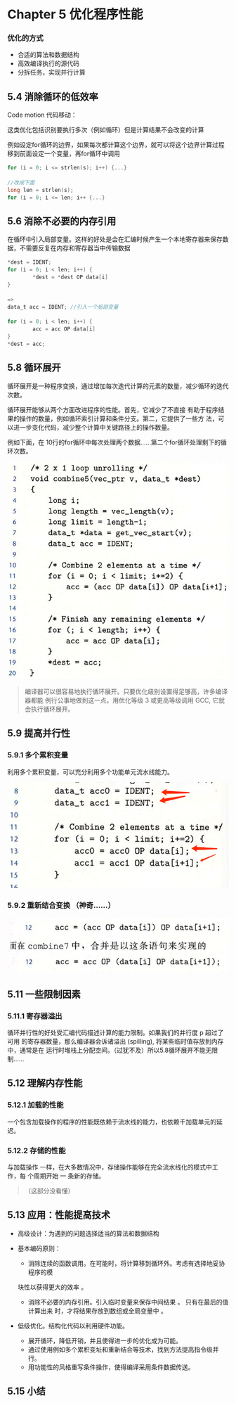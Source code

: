 # Chapter 5 优化程序性能

### 优化的方式

- 合适的算法和数据结构
- 高效编译执行的源代码
- 分拆任务，实现并行计算

## 5.4 消除循环的低效率

Code motion 代码移动：

这类优化包括识别要执行多次（例如循环）但是计算结果不会改变的计算

例如设定for循环的边界，如果每次都计算这个边界，就可以将这个边界计算过程移到前面设定一个变量，再for循环中调用

```c
for (i = 0; i <= strlen(s); i++) {...}

//改成下面
long len = strlen(s);
for (i = 0; i <= len; i++ {...}
```

## 5.6 消除不必要的内存引用

在循环中引入局部变量。这样的好处是会在汇编时候产生一个本地寄存器来保存数据，不需要反复在内存和寄存器当中传输数据

```c
*dest = IDENT;
for (i = 0; i < len; i++) {
		*dest = *dest OP data[i]
}

=>
data_t acc = IDENT; //引入一个局部变量

for (i = 0; i < len; i++) {
		acc = acc OP data[i] 
}
*dest = acc;
```

## 5.8 循环展开

循环展开是一种程序变换，通过增加每次迭代计算的元素的数量，减少循环的迭代次数。

循环展开能够从两个方面改进程序的性能。首先，它减少了不直接 有助于程序结果的操作的数量，例如循环索引计算和条件分支。第二，它提供了一些方 法，可以进一步变化代码，减少整个计算中关键路径上的操作数量。

例如下面，在 10行的for循环中每次处理两个数据……第二个for循环处理剩下的循环次数。

![Untitled](Chapter%205%20%E4%BC%98%E5%8C%96%E7%A8%8B%E5%BA%8F%E6%80%A7%E8%83%BD%2087e7cda020e3493196326aea79bfa21f/Untitled.png)

> 编译器可以很容易地执行循环展开。只要优化级别设置得足够高，许多编译器都能
例行公事地做到这一点。用优化等级 3 或更高等级调用 GCC, 它就会执行循环展开。
> 

## 5.9 提高并行性

### 5.9.1 多个累积变量

利用多个累积变量，可以充分利用多个功能单元流水线能力。

![Untitled](Chapter%205%20%E4%BC%98%E5%8C%96%E7%A8%8B%E5%BA%8F%E6%80%A7%E8%83%BD%2087e7cda020e3493196326aea79bfa21f/Untitled%201.png)

### 5.9.2 重新结合变换 （神奇……）

![Untitled](Chapter%205%20%E4%BC%98%E5%8C%96%E7%A8%8B%E5%BA%8F%E6%80%A7%E8%83%BD%2087e7cda020e3493196326aea79bfa21f/Untitled%202.png)

## 5.11 一些限制因素

### 5.11.1  寄存器溢出

循环并行性的好处受汇编代码描述计算的能力限制。如果我们的并行度 p 超过了可用 的寄存器数量，那么编译器会诉诸溢出 (spilling), 将某些临时值存放到内存中，通常是在 运行时堆栈上分配空间。（过犹不及）所以5.8循环展开不能无限制……

## 5.12 理解内存性能

### 5.12.1 加载的性能

一个包含加载操作的程序的性能既依赖于流水线的能力，也依赖千加载单元的延迟。

### 5.12.2 存储的性能

与加载操作 一样，在大多数情况中，存储操作能够在完全流水线化的模式中工作，每 个周期开始 一 条新的存储。

> （这部分没看懂）
> 

## 5.13 应用：性能提高技术

- 高级设计：为遇到的问题选择适当的算法和数据结构
- 基本编码原则：
    - 消除连续的函数调用。在可能时，将计算移到循环外。考虑有选择地妥协程序的模
    
    块性以获得更大的效率 。
    
    - 消除不必要的内存引用。引入临时变量来保存中间结果 。
    只有在最后的值计算出来
    时，才将结果存放到数组或全局变量中 。
- 低级优化。结构化代码以利用硬件功能。
    - 展开循环，降低开销，并且使得进一步的优化成为可能。
    - 通过使用例如多个累积变址和重新结合等技术，找到方法提高指令级并行。
    - 用功能性的风格重写条件操作，使得编译采用条件数据传送。

## 5.15 小结